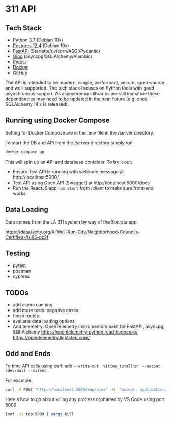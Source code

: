# 311 API

## Tech Stack

* [Python 3.7](https://www.python.org/downloads/release/python-379/) (Debian 10x)
* [Postgres 12.4](https://www.postgresql.org/docs/12/index.html) (Debian 10x)
* [FastAPI](https://fastapi.tiangolo.com/) (Starlette/uvicorn/ASGI/Pydantic)
* [Gino](https://python-gino.org/) (asyncpg/SQLAlchemy/Alembic)
* [Pytest](https://docs.pytest.org/)
* [Docker](https://www.docker.com/)
* [GitHub](https://github.com/)

The API is intended to be modern, simple, performant, secure, open-source and well-supported. The tech stack focuses on Python tools with good asynchronous support. As asynchronous libraries are still immature these dependencies may need to be updated in the near future (e.g. once SQLAlchemy 14.x is released).

## Running using Docker Compose

Setting for Docker Compose are in the .env file in the /server directory.

To start the DB and API from the /server directory simply run

```bash
docker-compose up
```

This will spin up an API and database container. To try it out:

* Ensure Test API is running with welcome message at http://localhost:5000/
* Test API using Open API (Swagger) at http://localhost:5000/docs
* Run the ReactJS app ```npm start``` from /client to make sure front-end works

## Data Loading

Data comes from the LA 311 system by way of the Socrata app.

https://data.lacity.org/A-Well-Run-City/Neighborhood-Councils-Certified-/fu65-dz2f

## Testing

* pytest
* postman
* cypress

## TODOs

* add async caching
* add more tests: negative cases
* finish routes
* evaluate data loading options
* Add telemetry:
OpenTelemetry instrumentors exist for FastAPI, asyncpg, SQLAlchemy
https://opentelemetry-python.readthedocs.io/
https://opentelemetry.lightstep.com/

## Odd and Ends

To time API calls using curl: add ```--write-out '%{time_total}\n' --output /dev/null --silent```

For example:

```bash
curl -X POST "http://localhost:5000/map/pins" -H  "accept: application/json" -H  "Content-Type: application/json" -d "{\"startDate\":\"01/01/2020\",\"endDate\":\"08/27/2020\",\"ncList\":[52,46,128,54,104,76,97,121,55],\"requestTypes\":[\"Homeless Encampment\"]}" --write-out '%{time_total}\n' --output /dev/null --silent
```

Here's how to go about killing any process orphaned by VS Code using port 5000

```bash
lsof -ti tcp:5000 | xargs kill
```
